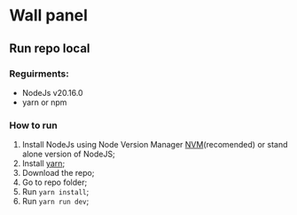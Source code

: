 # Wall panel
## Run repo local
### Reguirments:
* NodeJs v20.16.0
* yarn or npm
### How to run
1. Install NodeJs using Node Version Manager [NVM](https://www.freecodecamp.org/news/nvm-for-windows-how-to-download-and-install-node-version-manager-in-windows-10/)(recomended) or stand alone version of NodeJS;
2. Install [yarn](https://classic.yarnpkg.com/lang/en/docs/install/#windows-stable);
3. Download the repo;
4. Go to repo folder;
5. Run `yarn install`;
6. Run `yarn run dev`;
